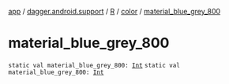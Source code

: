 [app](../../../index.md) / [dagger.android.support](../../index.md) / [R](../index.md) / [color](index.md) / [material_blue_grey_800](./material_blue_grey_800.md)

# material_blue_grey_800

`static val material_blue_grey_800: `[`Int`](https://kotlinlang.org/api/latest/jvm/stdlib/kotlin/-int/index.html)
`static val material_blue_grey_800: `[`Int`](https://kotlinlang.org/api/latest/jvm/stdlib/kotlin/-int/index.html)